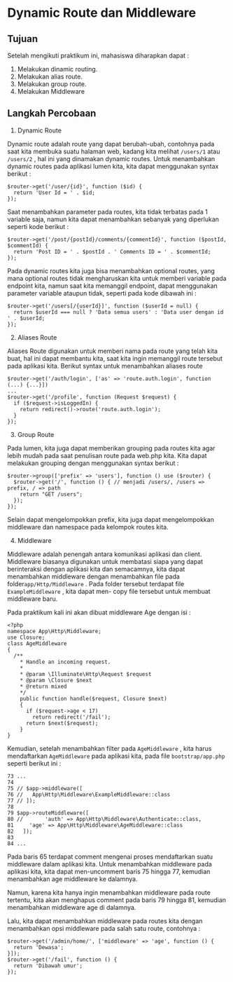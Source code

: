 # Dynamic Route dan Middleware

## Tujuan
Setelah mengikuti praktikum ini, mahasiswa diharapkan dapat :
1. Melakukan dinamic routing.
2. Melakukan alias route.
3. Melakukan group route.
4. Melakukan Middleware

## Langkah Percobaan 
1. Dynamic Route

Dynamic route adalah route yang dapat berubah-ubah, contohnya pada saat kita membuka
suatu halaman web, kadang kita melihat ```/users/1``` atau ```/users/2``` , hal ini yang dinamakan
dynamic routes.
Untuk menambahkan dynamic routes pada aplikasi lumen kita, kita dapat menggunakan
syntax berikut : 
```
$router->get('/user/{id}', function ($id) {
  return 'User Id = ' . $id;
});
```
Saat menambahkan parameter pada routes, kita tidak terbatas pada 1 variable saja, namun
kita dapat menambahkan sebanyak yang diperlukan seperti kode berikut : 
```
$router->get('/post/{postId}/comments/{commentId}', function ($postId, $commentId) {
  return 'Post ID = ' . $postId . ' Comments ID = ' . $commentId;
});
```
Pada dynamic routes kita juga bisa menambahkan optional routes, yang mana optional routes tidak mengharuskan kita untuk memberi variable pada endpoint kita, namun saat kita memanggil endpoint, dapat menggunakan parameter variable ataupun tidak, seperti pada kode dibawah ini : 
```
$router->get('/users[/{userId}]', function ($userId = null) {
  return $userId === null ? 'Data semua users' : 'Data user dengan id ' . $userId;
});
```
2. Aliases Route
   
Aliases Route digunakan untuk memberi nama pada route yang telah kita buat, hal ini dapat membantu kita, saat kita ingin memanggil route tersebut pada aplikasi kita. Berikut syntax untuk menambahkan aliases route
```
$router->get('/auth/login', ['as' => 'route.auth.login', function (...) {...}])
...
$router->get('/profile', function (Request $request) {
  if ($request->isLoggedIn) {
    return redirect()->route('route.auth.login');
  }
});
```
3. Group Route
   
Pada lumen, kita juga dapat memberikan grouping pada routes kita agar lebih mudah pada saat penulisan route pada web.php kita. Kita dapat melakukan grouping dengan menggunakan syntax berikut :
```
$router->group(['prefix' => 'users'], function () use ($router) {
  $router->get('/', function () { // menjadi /users/, /users => prefix, / => path
    return "GET /users";
  });
});
```
Selain dapat mengelompokkan prefix, kita juga dapat mengelompokkan middleware dan
namespace pada kelompok routes kita.

4. Middleware
   
Middleware adalah penengah antara komunikasi aplikasi dan client. Middleware biasanya digunakan untuk membatasi siapa yang dapat berinteraksi dengan aplikasi kita dan semacamnya, kita dapat menambahkan middleware dengan menambahkan file pada folder```app/Http/Middleware``` . Pada folder tersebut terdapat file ```ExampleMiddleware``` , kita dapat men- copy file tersebut untuk membuat middleware baru.

Pada praktikum kali ini akan dibuat middleware Age dengan isi : 
```
<?php
namespace App\Http\Middleware;
use Closure;
class AgeMiddleware
{
  /**
    * Handle an incoming request.
    *
    * @param \Illuminate\Http\Request $request
    * @param \Closure $next
    * @return mixed
    */
    public function handle($request, Closure $next)
    {
      if ($request->age < 17)
        return redirect('/fail');
      return $next($request);
    }
}
```

Kemudian, setelah menambahkan filter pada ```AgeMiddleware``` , kita harus mendaftarkan
```AgeMiddleware``` pada aplikasi kita, pada file ```bootstrap/app.php``` seperti berikut ini :

```
73 ...
74
75 // $app->middleware([
76 //   App\Http\Middleware\ExampleMiddleware::class
77 // ]);
78
79 $app->routeMiddleware([
80 //       'auth' => App\Http\Middleware\Authenticate::class,
81     'age' => App\Http\Middleware\AgeMiddleware::class
82   ]);
83
84 ...
```

Pada baris 65 terdapat comment mengenai proses mendaftarkan suatu middleware dalam aplikasi kita. Untuk menambahkan middleware pada aplikasi kita, kita dapat men-uncomment baris 75 hingga 77, kemudian menambahkan age middleware ke dalamnya.

Namun, karena kita hanya ingin menambahkan middleware pada route tertentu, kita akan
menghapus comment pada baris 79 hingga 81, kemudian menambahkan middleware age di
dalamnya.

Lalu, kita dapat menambahkan middleware pada routes kita dengan menambahkan opsi
middleware pada salah satu route, contohnya : 

```
$router->get('/admin/home/', ['middleware' => 'age', function () {
  return 'Dewasa';
}]);
$router->get('/fail', function () {
  return 'Dibawah umur';
});
```
